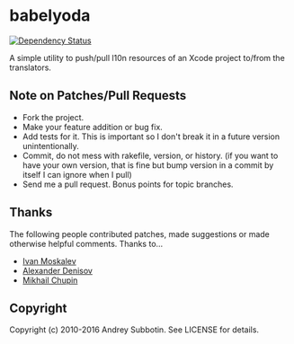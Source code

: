 # babelyoda

[![Dependency Status](https://gemnasium.com/eploko/babelyoda.png)](https://gemnasium.com/eploko/babelyoda)

A simple utility to push/pull l10n resources of an Xcode project to/from the translators.

## Note on Patches/Pull Requests
 
* Fork the project.
* Make your feature addition or bug fix.
* Add tests for it. This is important so I don't break it in a
  future version unintentionally.
* Commit, do not mess with rakefile, version, or history.
  (if you want to have your own version, that is fine but bump version in a commit by itself I can ignore when I pull)
* Send me a pull request. Bonus points for topic branches.

## Thanks

The following people contributed patches, made suggestions or made otherwise helpful comments. Thanks to…

* [Ivan Moskalev](https://github.com/ivanmoskalev)
* [Alexander Denisov](https://github.com/StoneSpb)
* [Mikhail Chupin](https://github.com/ilmarion)

## Copyright

Copyright (c) 2010-2016 Andrey Subbotin. See LICENSE for details.
